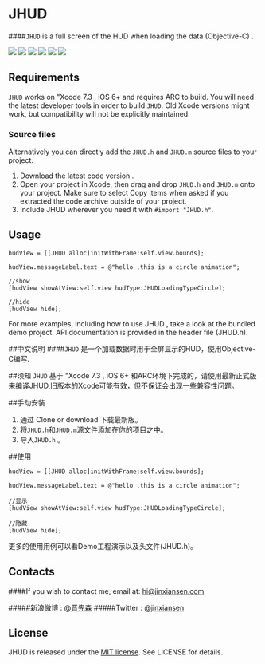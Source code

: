 # JHUD

####`JHUD` is a full screen of the HUD when loading the data (Objective-C) .


 ![](gif/01.gif) 
 ![](gif/2.gif)
 ![](gif/03.gif)
 ![](gif/04.gif)
 ![](gif/05.gif)
 ![](gif/06.gif)


## Requirements

`JHUD` works on "Xcode 7.3 , iOS 6+  and requires ARC to build. 
You will need the latest developer tools in order to build `JHUD`. Old Xcode versions might work, but compatibility will not be explicitly maintained.

### Source files

Alternatively you can directly add the `JHUD.h` and `JHUD.m` source files to your project.

1. Download the latest code version .
2. Open your project in Xcode, then drag and drop `JHUD.h` and `JHUD.m` onto your project. Make sure to select Copy items when asked if you extracted the code archive outside of your project.
3. Include JHUD wherever you need it with `#import "JHUD.h"`.



## Usage

```
hudView = [[JHUD alloc]initWithFrame:self.view.bounds];

hudView.messageLabel.text = @"hello ,this is a circle animation";

//show
[hudView showAtView:self.view hudType:JHUDLoadingTypeCircle];

//hide 
[hudView hide];

```

For more examples, including how to use JHUD , take a look at the bundled demo project. API documentation is provided in the header file (JHUD.h).


##中文说明
####`JHUD` 是一个加载数据时用于全屏显示的HUD，使用Objective-C编写.

##须知
`JHUD` 基于 "Xcode 7.3 , iOS 6+ 和ARC环境下完成的，请使用最新正式版来编译JHUD,旧版本的Xcode可能有效，但不保证会出现一些兼容性问题。

##手动安装
1. 通过 Clone or download 下载最新版。
2. 将`JHUD.h`和`JHUD.m`源文件添加在你的项目之中。
3. 导入`JHUD.h` 。

##使用

```
hudView = [[JHUD alloc]initWithFrame:self.view.bounds];

hudView.messageLabel.text = @"hello ,this is a circle animation";

//显示
[hudView showAtView:self.view hudType:JHUDLoadingTypeCircle];

//隐藏 
[hudView hide];

```

更多的使用用例可以看Demo工程演示以及头文件(JHUD.h)。


## Contacts

####If you wish to contact me, email at: hi@jinxiansen.com

#####新浪微博 : [@晋先森](http://weibo.com/3205872327/)
#####Twitter : [@jinxiansen](https://twitter.com/jinxiansen)

## License

JHUD is released under the [MIT license](LICENSE). See LICENSE for details.